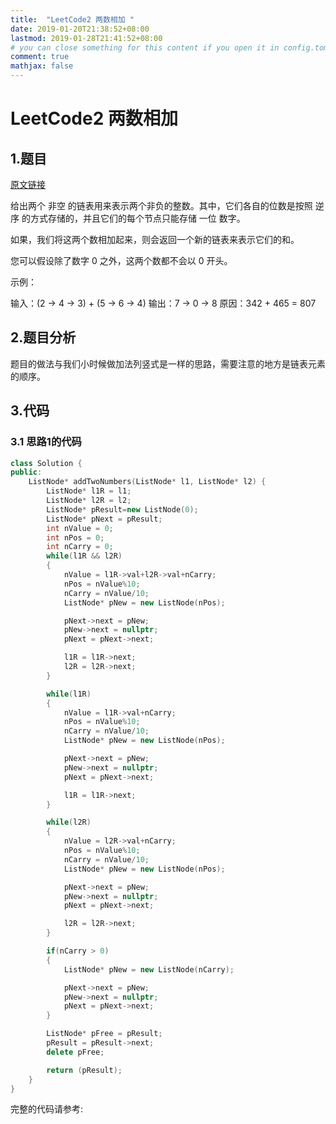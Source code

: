 ```yaml
---
title:  "LeetCode2 两数相加 "
date: 2019-01-20T21:38:52+08:00
lastmod: 2019-01-28T21:41:52+08:00
# you can close something for this content if you open it in config.toml.
comment: true
mathjax: false
---
```

# LeetCode2 两数相加    

## 1.题目    

[原文链接](https://leetcode-cn.com/problems/add-two-numbers/)

给出两个 非空 的链表用来表示两个非负的整数。其中，它们各自的位数是按照 逆序 的方式存储的，并且它们的每个节点只能存储 一位 数字。

如果，我们将这两个数相加起来，则会返回一个新的链表来表示它们的和。

您可以假设除了数字 0 之外，这两个数都不会以 0 开头。

示例：

输入：(2 -> 4 -> 3) + (5 -> 6 -> 4)
输出：7 -> 0 -> 8
原因：342 + 465 = 807

## 2.题目分析    

题目的做法与我们小时候做加法列竖式是一样的思路，需要注意的地方是链表元素的顺序。

## 3.代码    

### 3.1 思路1的代码    

```cpp {linenos=table}
class Solution {
public:
    ListNode* addTwoNumbers(ListNode* l1, ListNode* l2) {
        ListNode* l1R = l1;
        ListNode* l2R = l2;
        ListNode* pResult=new ListNode(0);
        ListNode* pNext = pResult;
        int nValue = 0;
        int nPos = 0;
        int nCarry = 0;
        while(l1R && l2R)
        {
            nValue = l1R->val+l2R->val+nCarry;
            nPos = nValue%10;
            nCarry = nValue/10;
            ListNode* pNew = new ListNode(nPos);

            pNext->next = pNew;
            pNew->next = nullptr;
            pNext = pNext->next;

            l1R = l1R->next;
            l2R = l2R->next;
        }

        while(l1R)
        {
            nValue = l1R->val+nCarry;
            nPos = nValue%10;
            nCarry = nValue/10;
            ListNode* pNew = new ListNode(nPos);

            pNext->next = pNew;
            pNew->next = nullptr;
            pNext = pNext->next;

            l1R = l1R->next;
        }

        while(l2R)
        {
            nValue = l2R->val+nCarry;
            nPos = nValue%10;
            nCarry = nValue/10;
            ListNode* pNew = new ListNode(nPos);

            pNext->next = pNew;
            pNew->next = nullptr;
            pNext = pNext->next;

            l2R = l2R->next;
        }

        if(nCarry > 0)
        {
            ListNode* pNew = new ListNode(nCarry);

            pNext->next = pNew;
            pNew->next = nullptr;
            pNext = pNext->next;
        }

        ListNode* pFree = pResult;
        pResult = pResult->next;
        delete pFree;

        return (pResult);
    }
}
```

完整的代码请参考:[](https://github.com/DT/LeetCodeNote)